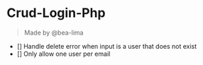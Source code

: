 # Crud-Login-Php
> Made by @bea-lima

- [] Handle delete error when input is a user that does not exist
- [] Only allow one user per email